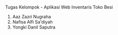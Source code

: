 Tugas Kelompok - Aplikasi Web Inventaris Toko Besi

1. Aaz Zazri Nugraha
2. Nafisa Alfi Sa'diyah
3. Yongki Danil Saputra

